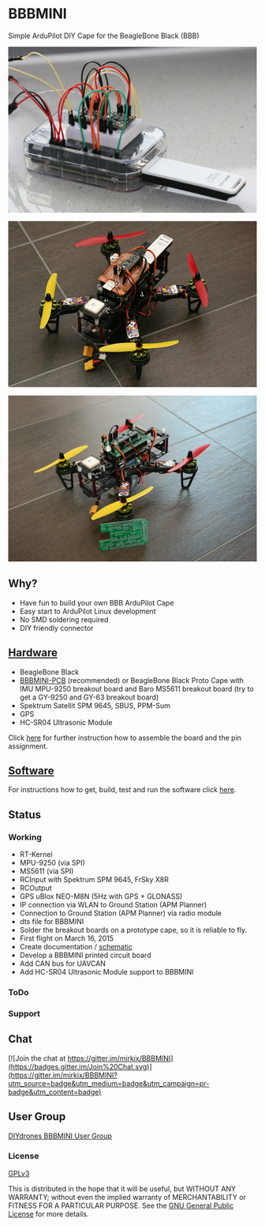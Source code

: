 # BBBMINI

Simple ArduPilot DIY Cape for the BeagleBone Black (BBB)

![alt text](doc/pic/bbbmini.png "BBBMINI breadboard")

![alt text](doc/pic/bbbminiquad.png "BBBMINI Quad")

![alt text](doc/pic/bbbminipcbquad.png "BBBMINI Quad")

## Why?
* Have fun to build your own BBB ArduPilot Cape
* Easy start to ArduPilot Linux development
* No SMD soldering required
* DIY friendly connector

## [Hardware](doc/hardware/hardware.md)
* BeagleBone Black
* [BBBMINI-PCB](https://github.com/mirkix/BBBMINI-PCB) (recommended) or BeagleBone Black Proto Cape with IMU MPU-9250 breakout board and Baro MS5611 breakout board (try to get a GY-9250 and GY-63 breakout board)
* Spektrum Satellit SPM 9645, SBUS, PPM-Sum
* GPS
* HC-SR04 Ultrasonic Module

Click [here](doc/hardware/hardware.md) for further instruction how to assemble the board and the pin assignment.

## [Software](doc/software/software.md)
For instructions how to get, build, test and run the software click [here](doc/software/software.md).

## 

## Status

### Working
* RT-Kernel
* MPU-9250 (via SPI)
* MS5611 (via SPI)
* RCInput with Spektrum SPM 9645, FrSky X8R
* RCOutput
* GPS uBlox NEO-M8N (5Hz with GPS + GLONASS)
* IP connection via WLAN to Ground Station (APM Planner) 
* Connection to Ground Station (APM Planner) via radio module
* dts file for BBBMINI
* Solder the breakout boards on a prototype cape, so it is reliable to fly.
* First flight on March 16, 2015
* Create documentation / [schematic](https://github.com/mirkix/BBBMINI-PCB/blob/master/schematic/bbbmini.pdf)
* Develop a BBBMINI printed circuit board
* Add CAN bus for UAVCAN
* Add HC-SR04 Ultrasonic Module support to BBBMINI

### ToDo

### Support

## Chat

[![Join the chat at https://gitter.im/mirkix/BBBMINI](https://badges.gitter.im/Join%20Chat.svg)](https://gitter.im/mirkix/BBBMINI?utm_source=badge&utm_medium=badge&utm_campaign=pr-badge&utm_content=badge)

## User Group

[DIYdrones BBBMINI User Group](http://diydrones.com/group/bbbmini)

### License

[GPLv3](http://www.gnu.org/licenses/gpl.html)

This is distributed in the hope that it will be useful, but WITHOUT ANY WARRANTY; without even the implied warranty of MERCHANTABILITY or FITNESS FOR A PARTICULAR PURPOSE. See the [GNU General Public License](http://www.gnu.org/licenses/gpl.html) for more details.
